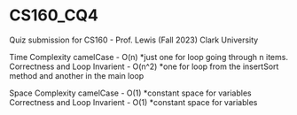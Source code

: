 # CS160_CQ4
Quiz submission for CS160 - Prof. Lewis (Fall 2023) Clark University

Time Complexity
camelCase - O(n) *just one for loop going through n items. 
Correctness and Loop Invarient - O(n^2) *one for loop from the insertSort method and another in the main loop

Space Complexity
camelCase - O(1) *constant space for variables
Correctness and Loop Invarient - O(1) *constant space for variables
